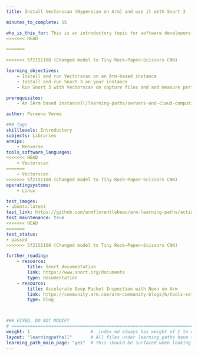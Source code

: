```yaml
---
title: Install Vectorscan (Hyperscan on Arm) and use it with Snort 3

minutes_to_complete: 15

who_is_this_for: This is an introductory topic for software developers using Hyperscan who want to migrate to Arm.
<<<<<<< HEAD

=======
  
>>>>>>> 5f2151168 (Changed model to Tiny Rock–Paper–Scissors CNN)

learning_objectives:
    - Install and run Vectorscan on an Arm-based instance
    - Install and run Snort 3 on your instance
    - Run Snort 3 with Vectorscan on capture files and and measure performance

prerequisites:
    - An [Arm based instance](/learning-paths/servers-and-cloud-computing/csp/) from a cloud service provider or an Arm server with Ubuntu 20.04 or Ubuntu 22.04 installed.

author: Pareena Verma

### Tags
skilllevels: Introductory
subjects: Libraries
armips:
    - Neoverse
tools_software_languages:
<<<<<<< HEAD
    - Vectorscan
=======
    - Vectorscan    
>>>>>>> 5f2151168 (Changed model to Tiny Rock–Paper–Scissors CNN)
operatingsystems:
    - Linux

test_images:
- ubuntu:latest
test_link: https://github.com/armflorentlebeau/arm-learning-paths/actions/runs/4312122327
test_maintenance: true
<<<<<<< HEAD
=======
test_status:
- passed
>>>>>>> 5f2151168 (Changed model to Tiny Rock–Paper–Scissors CNN)

further_reading:
    - resource:
        title: Snort documentation
        link: https://www.snort.org/documents
        type: documentation
    - resource:
        title: Accelerate Deep Packet Inspection with Neon on Arm
        link: https://community.arm.com/arm-community-blogs/b/tools-software-ides-blog/posts/accelerating-deep-packet-inspection-with-neon-on-arm-neoverse
        type: blog



### FIXED, DO NOT MODIFY
# ================================================================================
weight: 1                       # _index.md always has weight of 1 to order correctly
layout: "learningpathall"       # All files under learning paths have this same wrapper
learning_path_main_page: "yes"  # This should be surfaced when looking for related content. Only set for _index.md of learning path content.
---
```


